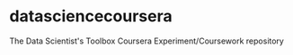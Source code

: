 datasciencecoursera
===================

The Data Scientist's Toolbox Coursera Experiment/Coursework repository
